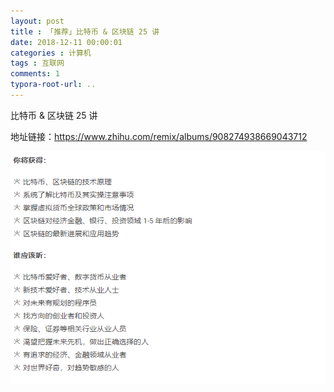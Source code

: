 ```yaml
---
layout: post
title : 「推荐」比特币 & 区块链 25 讲
date: 2018-12-11 00:00:01
categories : 计算机
tags : 互联网
comments: 1
typora-root-url: ..
---
```




比特币 & 区块链 25 讲

地址链接：https://www.zhihu.com/remix/albums/908274938669043712

![1544457707876](/../assets/blog_res/1544457707876.png)